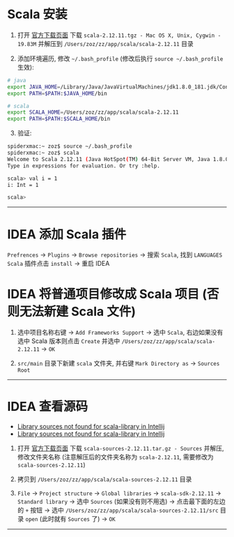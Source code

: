
# Scala 安装

1. 打开 [官方下载页面](https://www.scala-lang.org/download/2.12.11.html) 下载 `scala-2.12.11.tgz - Mac OS X, Unix, Cygwin - 19.83M` 并解压到 `/Users/zoz/zz/app/scala/scala-2.12.11` 目录

2. 添加环境遍历, 修改 `~/.bash_profile` (修改后执行 `source ~/.bash_profile` 生效):
```bash
# java
export JAVA_HOME=/Library/Java/JavaVirtualMachines/jdk1.8.0_181.jdk/Contents/Home
export PATH=$PATH:$JAVA_HOME/bin

# scala
export SCALA_HOME=/Users/zoz/zz/app/scala/scala-2.12.11
export PATH=$PATH:$SCALA_HOME/bin
```

3. 验证:
```bash
spiderxmac:~ zoz$ source ~/.bash_profile
spiderxmac:~ zoz$ scala
Welcome to Scala 2.12.11 (Java HotSpot(TM) 64-Bit Server VM, Java 1.8.0_181).
Type in expressions for evaluation. Or try :help.

scala> val i = 1
i: Int = 1

scala> 
```

---

# IDEA 添加 Scala 插件

`Prefrences` -> `Plugins` -> `Browse repositories` -> 搜索 `Scala`, 找到 `LANGUAGES Scala` 插件点击 `install` -> 重启 IDEA

# IDEA 将普通项目修改成 Scala 项目 (否则无法新建 Scala 文件)

1. 选中项目名称右键 -> `Add Frameworks Support` -> 选中 `Scala`, 右边如果没有选中 Scala 版本则点击 `Create` 并选中 `/Users/zoz/zz/app/scala/scala-2.12.11` -> `OK`

2. `src/main` 目录下新建 `scala` 文件夹, 并右键 `Mark Directory as` -> `Sources Root`

---

# IDEA 查看源码

- [Library sources not found for scala-library in Intellij](https://blog.csdn.net/mengxpfighting/article/details/79889326)
- [Library sources not found for scala-library in Intellij](https://stackoverflow.com/questions/28445260/library-sources-not-found-for-scala-library-in-intellij)

1. 打开 [官方下载页面](https://www.scala-lang.org/download/2.12.11.html) 下载 `scala-sources-2.12.11.tar.gz - Sources` 并解压, 修改文件夹名称 (注意解压后的文件夹名称为 `scala-2.12.11`, 需要修改为 `scala-sources-2.12.11`)

2. 拷贝到 `/Users/zoz/zz/app/scala/scala-sources-2.12.11` 目录

3. `File` -> `Project structure` -> `Global libraries` -> `scala-sdk-2.12.11` -> `Standard library` -> 选中 `Sources` (如果没有则不用选) -> 点击最下面的左边的 `+` 按钮 -> 选中 `/Users/zoz/zz/app/scala/scala-sources-2.12.11/src` 目录 `open` (此时就有 `Sources` 了) -> `OK`

---
